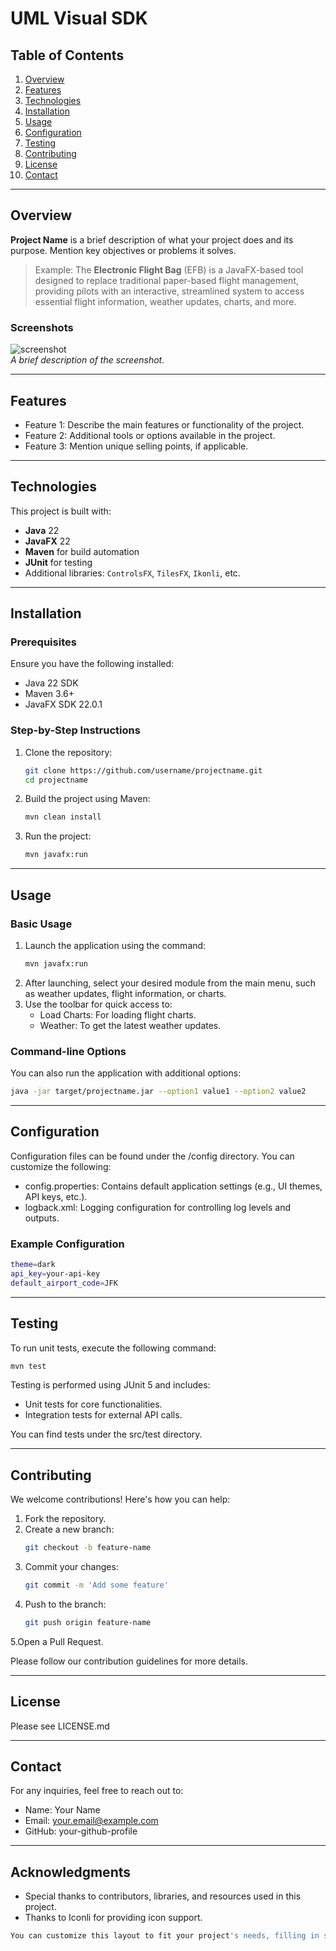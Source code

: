 # UML Visual SDK

## Table of Contents
1. [Overview](#overview)
2. [Features](#features)
3. [Technologies](#technologies)
4. [Installation](#installation)
5. [Usage](#usage)
6. [Configuration](#configuration)
7. [Testing](#testing)
8. [Contributing](#contributing)
9. [License](#license)
10. [Contact](#contact)

---

## Overview

**Project Name** is a brief description of what your project does and its purpose. Mention key objectives or problems it solves.

> Example:
> The **Electronic Flight Bag** (EFB) is a JavaFX-based tool designed to replace traditional paper-based flight management, providing pilots with an interactive, streamlined system to access essential flight information, weather updates, charts, and more.

### Screenshots

![screenshot](path/to/screenshot.png)  
_A brief description of the screenshot._

---

## Features

- Feature 1: Describe the main features or functionality of the project.
- Feature 2: Additional tools or options available in the project.
- Feature 3: Mention unique selling points, if applicable.

---

## Technologies

This project is built with:

- **Java** 22
- **JavaFX** 22
- **Maven** for build automation
- **JUnit** for testing
- Additional libraries: `ControlsFX`, `TilesFX`, `Ikonli`, etc.

---

## Installation

### Prerequisites

Ensure you have the following installed:

- Java 22 SDK
- Maven 3.6+
- JavaFX SDK 22.0.1

### Step-by-Step Instructions

1. Clone the repository:
   ```bash
   git clone https://github.com/username/projectname.git
   cd projectname
2. Build the project using Maven:
   ```bash
   mvn clean install
3. Run the project:
   ```bash
   mvn javafx:run

---

## Usage

### Basic Usage

1. Launch the application using the command:
   ```bash
   mvn javafx:run
2. After launching, select your desired module from the main menu, such as weather updates, flight information, or charts.
3. Use the toolbar for quick access to:
   - Load Charts: For loading flight charts.
   - Weather: To get the latest weather updates.

### Command-line Options
You can also run the application with additional options:
```bash
java -jar target/projectname.jar --option1 value1 --option2 value2
```
---

## Configuration
Configuration files can be found under the /config directory. You can customize the following:
- config.properties: Contains default application settings (e.g., UI themes, API keys, etc.).
- logback.xml: Logging configuration for controlling log levels and outputs.

### Example Configuration
```bash
theme=dark
api_key=your-api-key
default_airport_code=JFK
```
---

## Testing
To run unit tests, execute the following command:
```bash
mvn test
```
Testing is performed using JUnit 5 and includes:
- Unit tests for core functionalities.
- Integration tests for external API calls.

You can find tests under the src/test directory.

---

## Contributing

We welcome contributions! Here's how you can help:
1. Fork the repository.
2. Create a new branch:
   ```bash
   git checkout -b feature-name
3. Commit your changes:
   ```bash
   git commit -m 'Add some feature'
4. Push to the branch:
   ```bash
   git push origin feature-name
5.Open a Pull Request.

Please follow our contribution guidelines for more details.

---

## License
Please see LICENSE.md

---

## Contact

For any inquiries, feel free to reach out to:

- Name: Your Name
- Email: your.email@example.com
- GitHub: your-github-profile

---

## Acknowledgments
- Special thanks to contributors, libraries, and resources used in this project.
- Thanks to Iconli for providing icon support.
```bash
You can customize this layout to fit your project's needs, filling in specific details for each section as required.
```
